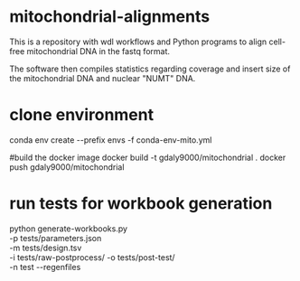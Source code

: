 # mitochondrial-alignments

This is a repository with wdl workflows and Python programs to align cell-free mitochondrial DNA in the fastq format.

The software then compiles statistics regarding coverage and insert size of the mitochondrial DNA and nuclear "NUMT" DNA.


# clone environment
conda env create --prefix envs -f conda-env-mito.yml

#build the docker image
docker build -t gdaly9000/mitochondrial .
docker push gdaly9000/mitochondrial

# run tests for workbook generation
 python generate-workbooks.py \
-p tests/parameters.json \
-m tests/design.tsv \
-i tests/raw-postprocess/ -o tests/post-test/ \
-n test --regenfiles
